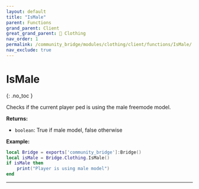 ```yaml
---
layout: default
title: "IsMale"
parent: Functions
grand_parent: Client
great_grand_parent: 👔 Clothing
nav_order: 1
permalink: /community_bridge/modules/clothing/client/functions/IsMale/
nav_exclude: true
---
```


# IsMale
{: .no_toc }

Checks if the current player ped is using the male freemode model.

**Returns:**
- `boolean`: True if male model, false otherwise

**Example:**
```lua
local Bridge = exports['community_bridge']:Bridge()
local isMale = Bridge.Clothing.IsMale()
if isMale then
    print("Player is using male model")
end
```

---